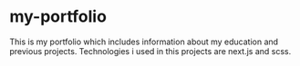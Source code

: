 # my-portfolio
This is my portfolio which includes information about my education and previous projects. Technologies i used in this projects are next.js and scss.
